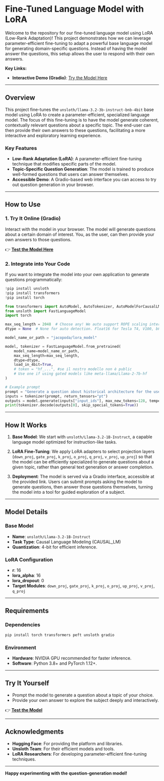 # **Fine-Tuned Language Model with LoRA**

Welcome to the repository for our fine-tuned language model using LoRA (Low-Rank Adaptation)! This project demonstrates how we can leverage parameter-efficient fine-tuning to adapt a powerful base language model for generating domain-specific questions. Instead of having the model answer the questions, this setup allows the user to respond with their own answers. 

**Key Links:**
- **Interactive Demo (Gradio)**: [Try the Model Here](https://9b7c23980211fb75b3.gradio.live/)

---

## **Overview**

This project fine-tunes the `unsloth/llama-3.2-3b-instruct-bnb-4bit` base model using LoRA to create a parameter-efficient, specialized language model. The focus of this fine-tuning is to have the model generate coherent, contextually relevant questions about a specific topic. The end-user can then provide their own answers to these questions, facilitating a more interactive and exploratory learning experience.

### **Key Features**
- **Low-Rank Adaptation (LoRA)**: A parameter-efficient fine-tuning technique that modifies specific parts of the model.
- **Topic-Specific Question Generation**: The model is trained to produce well-formed questions that users can answer themselves.
- **Accessible Demo**: A Gradio-based web interface you can access to try out question generation in your browser.

---

## **How to Use**

### **1. Try It Online (Gradio)**

Interact with the model in your browser. The model will generate questions about a certain domain of interest. You, as the user, can then provide your own answers to those questions.

👉 **[Test the Model Here](https://9b7c23980211fb75b3.gradio.live/)**

### **2. Integrate into Your Code**

If you want to integrate the model into your own application to generate questions programmatically:

```python
!pip install unsloth
!pip install transformers
!pip install torch

from transformers import AutoModel, AutoTokenizer, AutoModelForCausalLM
from unsloth import FastLanguageModel
import torch

max_seq_length = 2048  # Choose any! We auto support ROPE scaling internally!
dtype = None  # None for auto detection. Float16 for Tesla T4, V100, bFloat16 for Ampere+

model_name_or_path = "jacopoda/lora_model"

model, tokenizer = FastLanguageModel.from_pretrained(
    model_name=model_name_or_path,
    max_seq_length=max_seq_length,
    dtype=dtype,
    load_in_4bit=True,
    # token = "hf_...", #se il nostro modello non è public
    # Use one if using gated models like meta-llama/Llama-2-7b-hf
)

# Example prompt
prompt = "Generate a question about historical architecture for the user to answer."
inputs = tokenizer(prompt, return_tensors="pt")
outputs = model.generate(inputs["input_ids"], max_new_tokens=128, temperature=1.5)
print(tokenizer.decode(outputs[0], skip_special_tokens=True))
```

---

## **How It Works**

1. **Base Model**: 
   We start with `unsloth/Llama-3.2-1B-Instruct`, a capable language model optimized for instruction-like tasks.

2. **LoRA Fine-Tuning**: 
   We apply LoRA adapters to select projection layers (`down_proj`, `gate_proj`, `k_proj`, `o_proj`, `q_proj`, `v_proj`, `up_proj`) so that the model can be efficiently specialized to generate questions about a given topic, rather than general text generation or answer completion.

3. **Deployment**:
   The model is served via a Gradio interface, accessible at the provided link. Users can submit prompts asking the model to generate questions, then answer those questions themselves, turning the model into a tool for guided exploration of a subject.

---

## **Model Details**

### **Base Model**
- **Name**: `unsloth/Llama-3.2-1B-Instruct`
- **Task Type**: Causal Language Modeling (CAUSAL_LM)
- **Quantization**: 4-bit for efficient inference.

### **LoRA Configuration**
- **r**: 16
- **lora_alpha**: 16
- **lora_dropout**: 0
- **Target Modules**: `down_proj`, `gate_proj`, `k_proj`, `o_proj`, `up_proj`, `v_proj`, `q_proj`

---

## **Requirements**

### **Dependencies**
```bash
pip install torch transformers peft unsloth gradio
```

### **Environment**
- **Hardware**: NVIDIA GPU recommended for faster inference.
- **Software**: Python 3.8+ and PyTorch 1.12+.

---

## **Try It Yourself**
- Prompt the model to generate a question about a topic of your choice.
- Provide your own answer to explore the subject deeply and interactively.

👉 **[Test the Model](https://9b7c23980211fb75b3.gradio.live/)**

---

## **Acknowledgments**
- **Hugging Face**: For providing the platform and libraries.
- **Unsloth Team**: For their efficient models and tools.
- **LoRA Researchers**: For developing parameter-efficient fine-tuning techniques.

---

**Happy experimenting with the question-generation model!**
